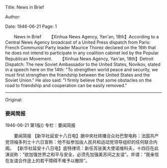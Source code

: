 Title: News in Brief

Author:

Date: 1946-06-21
Page: 1

　　News in Brief
　　【Xinhua News Agency, Yan'an, 18th】According to a Central News Agency broadcast of a United Press dispatch from Paris: French Communist Party leader Maurice Thorez declared on the 16th that he does not intend to participate in any coalition cabinet led by the Popular Republican Movement.
　　【Xinhua News Agency, Yan'an, 18th】Detroit Dispatch: The new Soviet Ambassador to the United States, Novikov, stated in a speech here on the 14th: "To strengthen world peace and security, we must first strengthen the friendship between the United States and the Soviet Union." He also said: "I firmly believe that some obstacles on the road to friendship and cooperation can be easily removed."



<hr /> 

Original: 


### 要闻简报

1946-06-21
第1版()
专栏：要闻简报

　　要闻简报
    【新华社延安十八日电】据中央社转播合众社巴黎电称：法国共产党领袖多列士十六日宣称：他不拟参加由人民共和运动党领导组织的任何联合内阁。
    【新华社延安十八日电】底特律讯：新任苏驻美大使诺维科夫，十四日在此演说称：“欲加强世界之和平与安全，必须先加强美苏间之友谊”。并谓：“我亲信在友谊合作途上的若干障碍不难予以撤除”。
